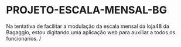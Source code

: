 # PROJETO-ESCALA-MENSAL-BG
Na tentativa de facilitar a modulação da escala mensal da loja48 da Bagaggio, estou digitando uma aplicação web para auxiliar a todos os funcionarios.
/
